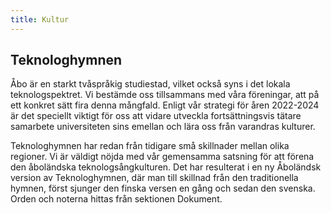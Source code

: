 ```yaml
---
title: Kultur
---
```

## Teknologhymnen

Åbo är en starkt tvåspråkig studiestad, vilket också syns i det lokala teknologspektret. Vi bestämde oss tillsammans med våra föreningar, att på ett konkret sätt fira denna mångfald. Enligt vår strategi för åren 2022-2024 är det speciellt viktigt för oss att vidare utveckla fortsättningsvis tätare samarbete universiteten sins emellan och lära oss från varandras kulturer.

Teknologhymnen har redan från tidigare små skillnader mellan olika regioner. Vi är väldigt nöjda med vår gemensamma satsning för att förena den åboländska teknologsångkulturen. Det har resulterat i en ny Åboländsk version av Teknologhymnen, där man till skillnad från den traditionella hymnen, först sjunger den finska versen en gång och sedan den svenska. Orden och noterna hittas från sektionen Dokument.


